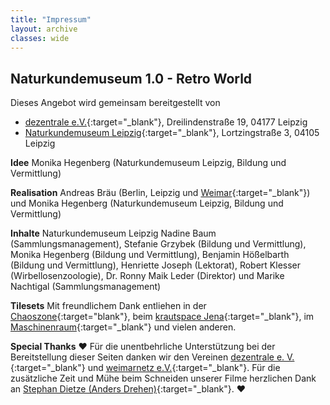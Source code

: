 ```yaml
---
title: "Impressum"
layout: archive
classes: wide
---
```

## Naturkundemuseum 1.0 - Retro World

Dieses Angebot wird gemeinsam bereitgestellt von

* [dezentrale e.V.](https://dezentrale.space/impressum){:target="_blank"}, Dreilindenstraße 19, 04177 Leipzig
* [Naturkundemuseum Leipzig](https://naturkundemuseum.leipzig.de/){:target="_blank"}, Lortzingstraße 3, 04105 Leipzig

**Idee** Monika Hegenberg (Naturkundemuseum Leipzig, Bildung und Vermittlung)

**Realisation** Andreas Bräu (Berlin, Leipzig und [Weimar](https://weimarnetz.de){:target="_blank"}) und Monika Hegenberg (Naturkundemuseum Leipzig, Bildung und Vermittlung)

**Inhalte**
Naturkundemuseum Leipzig 
Nadine Baum (Sammlungsmanagement), Stefanie Grzybek (Bildung und Vermittlung), Monika Hegenberg (Bildung und Vermittlung), Benjamin Hößelbarth (Bildung und Vermittlung), Henriette Joseph (Lektorat), Robert Klesser (Wirbellosenzoologie), Dr. Ronny Maik Leder (Direktor) und Marike Nachtigal (Sammlungsmanagement)

**Tilesets** Mit freundlichem Dank entliehen in der [Chaoszone](https://twitter.com/chaosz0ne?lang=de){:target="blank"}, beim [krautspace Jena](https://kraut.space/){:target="_blank"}, im [Maschinenraum](https://blog.maschinenraum.tk){:target="_blank"} und vielen anderen.

**Special Thanks** ♥ Für die unentbehrliche Unterstützung bei der Bereitstellung dieser Seiten danken wir den Vereinen [dezentrale e. V.](https://dezentrale.space){:target="_blank"} und [weimarnetz e.V.](https://weimarnetz.de){:target="_blank"}. Für die zusätzliche Zeit und Mühe beim Schneiden unserer Filme herzlichen Dank an [Stephan Dietze (Anders Drehen)](https://www.anders-drehen.de/){:target="_blank"}. ♥
